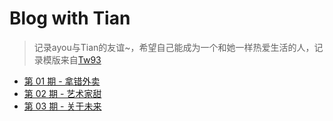 # Blog with Tian

> 记录ayou与Tian的友谊~，希望自己能成为一个和她一样热爱生活的人，记录模版来自[Tw93](https://github.com/tw93/weekly)

- [第 01 期 - 拿错外卖](https://blog.aayou.fun/posts/01-拿错外卖)
- [第 02 期 - 艺术家甜](https://blog.aayou.fun/posts/02-艺术家甜)
- [第 03 期 - 关于未来](https://blog.aayou.fun/posts/03-关于未来)
